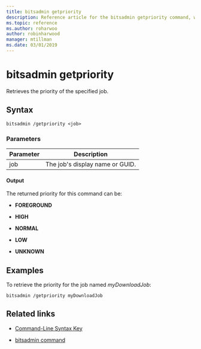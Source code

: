 ```yaml
---
title: bitsadmin getpriority
description: Reference article for the bitsadmin getpriority command, which retrieves the priority of the specified job.
ms.topic: reference
ms.author: roharwoo
author: robinharwood
manager: mtillman
ms.date: 03/01/2019
---
```


# bitsadmin getpriority

Retrieves the priority of the specified job.

## Syntax

```
bitsadmin /getpriority <job>
```

### Parameters

| Parameter | Description |
| -------------- | -------------- |
| job | The job's display name or GUID. |

#### Output

The returned priority for this command can be:

- **FOREGROUND**

- **HIGH**

- **NORMAL**

- **LOW**

- **UNKNOWN**

## Examples

To retrieve the priority for the job named *myDownloadJob*:

```
bitsadmin /getpriority myDownloadJob
```

## Related links

- [Command-Line Syntax Key](command-line-syntax-key.md)

- [bitsadmin command](bitsadmin.md)
